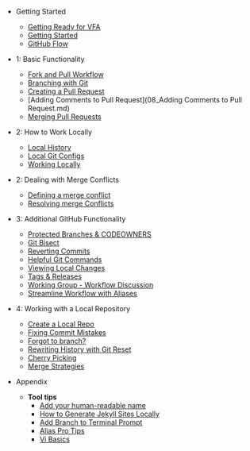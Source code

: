 - Getting Started
  - [Getting Ready for VFA](01_getting_ready_for_class.md)
  - [Getting Started](02_getting_started.md)
  - [GitHub Flow](03_github_flow.md)

- 1: Basic Functionality
  - [Fork and Pull Workflow](app_fork_workflow.md)
  - [Branching with Git](04_branching_with_git.md)
  - [Creating a Pull Request](07_Pushing_your_changes)
  - [Adding Comments to Pull Request](08_Adding Comments to Pull Request.md)
  - [Merging Pull Requests](09_merging_pull_requests.md)

- 2: How to Work Locally
  - [Local History](10_local_history.md)
  - [Local Git Configs](05_local_git_configs.md)
  - [Working Locally](06_working_locally.md)

- 2: Dealing with Merge Conflicts
  - [Defining a merge conflict](12a_what_is_a_merge_conflict.md)
  - [Resolving merge Conflicts](12b_resolving_merge_conflicts.md)

- 3: Additional GitHub Functionality
  - [Protected Branches & CODEOWNERS](17_protected_branches.md)
  - [Git Bisect](14_git_bisect.md)
  - [Reverting Commits](15_reverting_commits.md)
  - [Helpful Git Commands](16_helpful_git_commands.md)
  - [Viewing Local Changes](17_view_local_changes.md)
  - [Tags & Releases](17_tags_and_releases.md)
  - [Working Group - Workflow Discussion](17_workflow_discussion.md)
  - [Streamline Workflow with Aliases](11_streamline_workflow_with_aliases.md)

- 4: Working with a Local Repository
  - [Create a Local Repo](18_create_local_repo.md)
  - [Fixing Commit Mistakes](19_fixing_commit_mistakes.md)
  - [Forgot to branch?](19_forgot_to_branch.md)
  - [Rewriting History with Git Reset](20_rewriting_history_git_reset.md)
  - [Cherry Picking](21_git_cherry_pick.md)
  - [Merge Strategies](22_merge_strategies_rebase.md)

- Appendix
  - **Tool tips**
    - [Add your human-readable name](app_add_human_readable_name.md)
    - [How to Generate Jekyll Sites Locally](app_how_to_generate_locally.md)
    - [Add Branch to Terminal Prompt](app_git_branch_in_terminal.md)
    - [Alias Pro Tips](app_aliases.md)
    - [Vi Basics](app_vi_basics.md)


